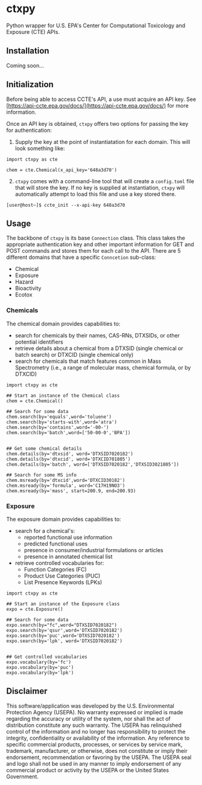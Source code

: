 # ctxpy 

Python wrapper for U.S. EPA's Center for Computational Toxicology and Exposure (CTE) APIs.

## Installation
Coming soon...

## Initialization
Before being able to access CCTE's API, a use must acquire an API key. See [https://api-ccte.epa.gov/docs/](https://api-ccte.epa.gov/docs/) for more information.

Once an API key is obtained, `ctxpy` offers two options for passing the key for authentication:

1. Supply the key at the point of instantiatation for each domain. This will look something like:

```{python}
import ctxpy as cte

chem = cte.Chemical(x_api_key='648a3d70')
```

2. `ctxpy` comes with a command-line tool that will create a `config.toml` file that will store the key. If no key is supplied at instantiation, `ctxpy` will automatically attempt to load this file and use a key stored there.
```{bash}
[user@host~]$ ccte_init --x-api-key 648a3d70
```

## Usage
The backbone of `ctxpy` is its base `Connection` class. This class takes the appropriate authentication key and other important information for GET and POST commands and stores them for each call to the API. There are 5 different domains that have a specific `Conncetion` sub-class:
- Chemical
- Exposure
- Hazard
- Bioactivity
- Ecotox

### Chemicals
The chemical domain provides capabilities to:
- search for chemicals by their names, CAS-RNs, DTXSIDs, or other potential identifiers
- retrieve details about a chemical from a DTXSID (single chemical or batch search) or DTXCID (single chemical only)
- search for chemicals that match features common in Mass Spectrometry (i.e., a range of molecular mass, chemical formula, or by DTXCID)
```{python}
import ctxpy as cte

## Start an instance of the Chemical class
chem = cte.Chemical()

## Search for some data
chem.search(by='equals',word='toluene')
chem.search(by='starts-with',word='atra')
chem.search(by='contains',word='-00-')
chem.search(by='batch',word=['50-00-0','BPA'])


## Get some chemical details
chem.details(by='dtxsid', word='DTXSID7020182')
chem.details(by='dtxcid', word='DTXCID701805')
chem.details(by='batch', word=['DTXSID7020182','DTXSID3021805'])

## Search for some MS info
chem.msready(by='dtxcid',word='DTXCID30182')
chem.msready(by='formula', word='C17H19NO3')
chem.msready(by='mass', start=200.9, end=200.93)
```

### Exposure
The exposure domain provides capabilities to:
- search for a chemical's:
    - reported functional use information
    - predicted functional uses
    - presence in consumer/industrial formulations or articles
    - presence in annotated chemical list
- retrieve controlled vocabularies for:
    - Function Categories (FC)
    - Product Use Categories (PUC)
    - List Presence Keywords (LPKs)
```{python}
import ctxpy as cte

## Start an instance of the Exposure class
expo = cte.Exposure()

## Search for some data
expo.search(by="fc",word="DTXSID7020182")
expo.search(by='qsur',word='DTXSID7020182')
expo.search(by='puc',word='DTXSID7020182')
expo.search(by='lpk', word='DTXSID7020182')


## Get controlled vocabularies
expo.vocabulary(by='fc')
expo.vocabulary(by='puc')
expo.vocabulary(by='lpk')
```

## Disclaimer
This software/application was developed by the U.S. Environmental Protection Agency (USEPA). No warranty expressed or implied is made regarding the accuracy or utility of the system, nor shall the act of distribution constitute any such warranty. The USEPA has relinquished control of the information and no longer has responsibility to protect the integrity, confidentiality or availability of the information. Any reference to specific commercial products, processes, or services by service mark, trademark, manufacturer, or otherwise, does not constitute or imply their endorsement, recommendation or favoring by the USEPA. The USEPA seal and logo shall not be used in any manner to imply endorsement of any commercial product or activity by the USEPA or the United States Government.
